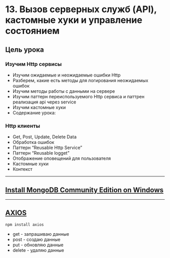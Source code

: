 # 13. Вызов серверных служб (API), кастомные хуки и управление состоянием

## Цель урока

### Изучим Http сервисы

- Изучим ожидаемые и неожидаемые ошибки Http
- Разберем, какие есть методы для логирования неожидаемых ошибок
- Изучим методы работы с данными на сервере
- Изучим паттерн переиспользуемого Http сервиса и паттрен реализация api через service
- Изучим кастомные хуки
- Содержание урока:

### Http клиенты

- Get, Post, Update, Delete Data
- Обработка ошибок
- Паттерн “Reusable Http Service”
- Паттерн “Reusable logget”
- Отображение оповещений для пользователя
- Кастомные хуки
- Контекст

---

## [Install MongoDB Community Edition on Windows](https://docs.mongodb.com/manual/tutorial/install-mongodb-on-windows/#install-mongodb-community-edition)

---

## [AXIOS](https://axios-http.com/docs/intro)

```code
npm install axios
```

- get - запрашиваю данные
- post - создаю данные
- put - обновляю данные
- delete - удаляю данные

